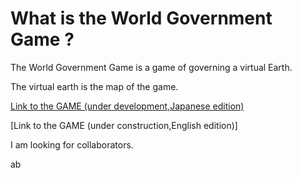 # What is the World Government Game ?

The World Government Game is a game of governing a virtual Earth.

The virtual earth is the map of the game.

[Link to the GAME (under development,Japanese edition)](http://153.127.39.194/a1/post_index.php)

[Link to the GAME (under construction,English edition)]

I am looking for collaborators.

ab 
